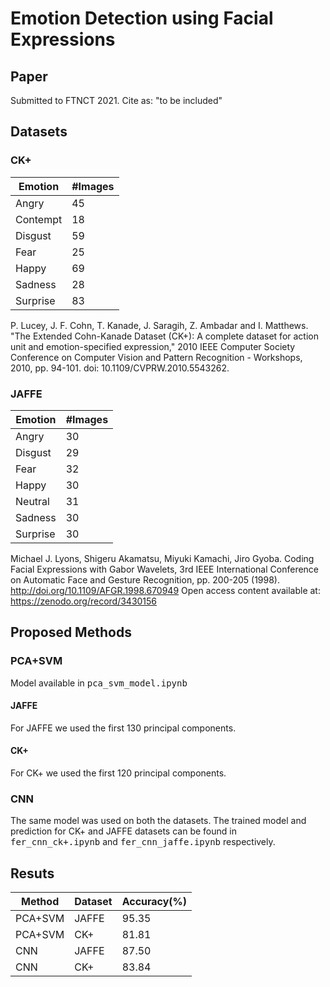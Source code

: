 # Emotion Detection using Facial Expressions

## Paper
Submitted to FTNCT 2021.
Cite as:
"to be included"

## Datasets
### CK+

Emotion | #Images
--- | ---
Angry | 45
Contempt | 18
Disgust | 59
Fear | 25
Happy | 69
Sadness | 28
Surprise | 83

P. Lucey, J. F. Cohn, T. Kanade, J. Saragih, Z. Ambadar and I. Matthews.
"The Extended Cohn-Kanade Dataset (CK+): A complete dataset for action unit and emotion-specified expression," 2010 IEEE Computer Society Conference on Computer Vision and Pattern Recognition - Workshops, 2010, pp. 94-101.
doi: 10.1109/CVPRW.2010.5543262.

### JAFFE
Emotion | #Images
--- | ---
Angry | 30
Disgust | 29
Fear | 32
Happy | 30
Neutral | 31
Sadness | 30
Surprise | 30

Michael J. Lyons, Shigeru Akamatsu, Miyuki Kamachi, Jiro Gyoba.
Coding Facial Expressions with Gabor Wavelets, 3rd IEEE International Conference on Automatic Face and Gesture Recognition, pp. 200-205 (1998).
http://doi.org/10.1109/AFGR.1998.670949
Open access content available at: https://zenodo.org/record/3430156

## Proposed Methods
### PCA+SVM
Model available in <tt>pca_svm_model.ipynb</tt>
#### JAFFE
For JAFFE we used the first 130 principal components.
#### CK+
For CK+ we used the first 120 principal components.
### CNN
The same model was used on both the datasets. The trained model and prediction for CK+ and JAFFE datasets can be found in <tt>fer_cnn_ck+.ipynb</tt> and <tt>fer_cnn_jaffe.ipynb</tt> respectively.
  
## Resuts
Method | Dataset | Accuracy(%)
--- | --- | ---
PCA+SVM | JAFFE | 95.35
PCA+SVM | CK+ | 81.81
CNN | JAFFE | 87.50
CNN | CK+ | 83.84
